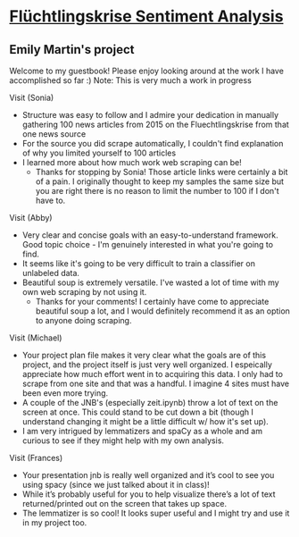 # [Flüchtlingskrise Sentiment Analysis](https://github.com/Data-Science-for-Linguists-2021/Fluechtlingskrise-Sentiment-Analysis)
## Emily Martin's project

Welcome to my guestbook! Please enjoy looking around at the work I have accomplished so far :)
  Note: This is very much a work in progress

Visit (Sonia)
  - Structure was easy to follow and I admire your dedication in manually gathering 100 news articles from 2015 on the Fluechtlingskrise from that one news source
  - For the source you did scrape automatically, I couldn't find explanation of why you limited yourself to 100 articles
  - I learned more about how much work web scraping can be!
    - Thanks for stopping by Sonia! Those article links were certainly a bit of a pain. I originally thought to keep my samples the same size but you are right there is no reason to limit the number to 100 if I don't have to.

Visit (Abby)
  - Very clear and concise goals with an easy-to-understand framework.  Good topic choice - I'm genuinely interested in what you're going to find.
  - It seems like it's going to be very difficult to train a classifier on unlabeled data.
  - Beautiful soup is extremely versatile.  I've wasted a lot of time with my own web scraping by not using it.
    - Thanks for your comments! I certainly have come to appreciate beautiful soup a lot, and I would definitely recommend it as an option to anyone doing scraping.

Visit (Michael)
  - Your project plan file makes it very clear what the goals are of this project, and the project itself is just very well organized. I espeically appreciate how much effort went in to acquiring this data. I only had to scrape from one site and that was a handful. I imagine 4 sites must have been even more trying. 
  - A couple of the JNB's (especially zeit.ipynb) throw a lot of text on the screen at once. This could stand to be cut down a bit (though I understand changing it might be a little difficult w/ how it's set up).
  - I am very intrigued by lemmatizers and spaCy as a whole and am curious to see if they might help with my own analysis. 

Visit (Frances)
  - Your presentation jnb is really well organized and it’s cool to see you using spacy (since we just talked about it in class)!
  - While it’s probably useful for you to help visualize there’s a lot of text returned/printed out on the screen that takes up space.
  - The lemmatizer is so cool! It looks super useful and I might try and use it in my project too.
